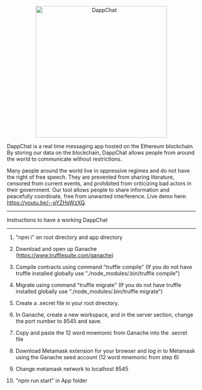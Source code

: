<p align="center">
  <img src="https://github.com/xMNG/dappchatwebsite/blob/master/img/tech/dappchatWhiteBg.png" width="350" title="DappChat">
</p>


DappChat is a real time messaging app hosted on the Ethereum blockchain. By storing our data on the blockchain, DappChat allows people from around the world to communicate without restrictions. 

Many people around the world live in oppressive regimes and do not have the right of free speech. They are prevented from sharing literature, censored from current events, and prohibited from criticizing bad actors in their government. Our tool allows people to share information and peacefully coordinate, free from unwanted interference. Live demo here: https://youtu.be/--pYZHsWzXQ.

----
Instructions to have a working DappChat

----

1. "npm i" on root directory and app directory

2. Download and open up Ganache (https://www.trufflesuite.com/ganache)

3. Compile contracts using command "truffle compile" (If you do not have truffle installed globally
   use "./node_modules/.bin/truffle compile")

4. Migrate using command "truffle migrate" (If you do not have truffle installed globally
   use "./node_modules/.bin/truffle migrate")

5. Create a .secret file in your root directory.

6. In Ganache, create a new workspace, and in the server section, change the port number to 8545 and save.

7. Copy and paste the 12 word mnemonic from Ganache into the .secret file

8. Download Metamask extension for your browser and log in to Metamask using the Ganache seed account
   (12 word mnemonic from step 6)

9. Change metamask network to localhost 8545

10. "npm run start" in App folder
